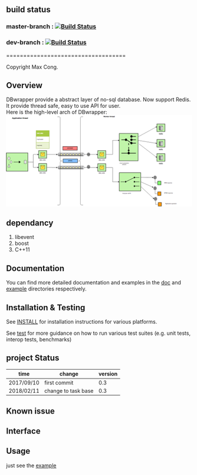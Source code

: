 

## build status    
### master-branch :  [![Build Status](https://travis-ci.org/maxcong001/DBwrapper.svg?branch=master)](https://travis-ci.org/maxcong001/DBwrapper)    
### dev-branch : [![Build Status](https://travis-ci.org/maxcong001/DBwrapper.svg?branch=dev)](https://travis-ci.org/maxcong001/DBwrapper)    

===================================

Copyright Max Cong.

## Overview
DBwrapper provide a abstract layer of no-sql database. Now support Redis.    
It provide thread safe, easy to use API for user.    
Here is the high-level arch of DBwrapper: 
![DBwrapper arch](https://github.com/maxcong001/DBwrapper/blob/master/doc/image/dbwrapper.png)

## dependancy

1. libevent
2. boost
3. C++11


## Documentation

You can find more detailed documentation and examples in the [doc](doc) and [example](example) directories respectively.

## Installation & Testing

See [INSTALL](INSTALL.md) for installation instructions for various platforms.

See [test](test) for more guidance on how to run various test suites (e.g. unit tests, interop tests, benchmarks)

## project Status

| time        | change                                                | version |
|-------------|-------------------------------------------------------|---------|
| 2017/09/10  |first commit                                           | 0.3     |
| 2018/02/11  |change to task base                                    | 0.3     |

## Known issue








## Interface





## Usage

just see the [example](example) 


